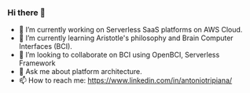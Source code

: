### Hi there 👋
- 🔭 I’m currently working on Serverless SaaS platforms on AWS Cloud.
- 🌱 I’m currently learning Aristotle's philosophy and Brain Computer Interfaces (BCI).
- 👯 I’m looking to collaborate on BCI using OpenBCI, Serverless Framework
- 💬 Ask me about platform architecture.
- 📫 How to reach me: https://www.linkedin.com/in/antoniotripiana/

